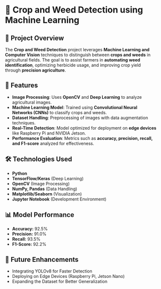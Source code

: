 # 🌱 Crop and Weed Detection using Machine Learning  

## 📌 Project Overview  
The **Crop and Weed Detection** project leverages **Machine Learning and Computer Vision** techniques to distinguish between **crops and weeds** in agricultural fields. The goal is to assist farmers in **automating weed identification**, optimizing herbicide usage, and improving crop yield through **precision agriculture**.  

## 🚀 Features  
- **Image Processing**: Uses **OpenCV** and **Deep Learning** to analyze agricultural images.  
- **Machine Learning Model**: Trained using **Convolutional Neural Networks (CNNs)** to classify crops and weeds.  
- **Dataset Handling**: Preprocessing of images with data augmentation techniques.  
- **Real-Time Detection**: Model optimized for deployment on **edge devices** like Raspberry Pi and NVIDIA Jetson.  
- **Performance Evaluation**: Metrics such as **accuracy, precision, recall, and F1-score** analyzed for effectiveness.  

## 🛠️ Technologies Used  
- **Python**  
- **TensorFlow/Keras** (Deep Learning)  
- **OpenCV** (Image Processing)  
- **NumPy, Pandas** (Data Handling)  
- **Matplotlib/Seaborn** (Visualization)  
- **Jupyter Notebook** (Development Environment)  

## 📊 Model Performance  
- **Accuracy:** 92.5%  
- **Precision:** 91.0%  
- **Recall:** 93.5%  
- **F1-Score:** 92.2%  

## 📌 Future Enhancements
- Integrating YOLOv8 for Faster Detection
- Deploying on Edge Devices (Raspberry Pi, Jetson Nano)
- Expanding the Dataset for Better Generalization
